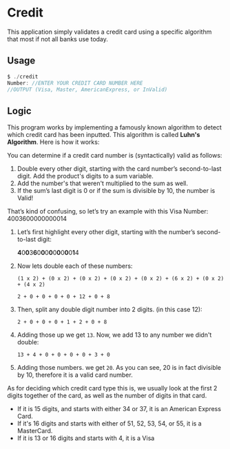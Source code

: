 <!-- omit in toc -->
# Credit

This application simply validates a credit card using a specific algorithm that most if not all banks use today.

## Usage

```C
$ ./credit
Number: //ENTER YOUR CREDIT CARD NUMBER HERE
//OUTPUT (Visa, Master, AmericanExpress, or InValid)
```

## Logic

This program works by implementing a famously known algorithm to detect which credit card has been inputted. This algorithm is called **Luhn's Algorithm**. Here is how it works:

You can determine if a credit card number is (syntactically) valid as follows:

1. Double every other digit, starting with the card number’s second-to-last digit. Add the product's digits to a sum variable.
2. Add the number's that weren't multiplied to the sum as well.
3. If the sum’s last digit is 0 or if the sum is divisible by 10, the number is Valid!

That’s kind of confusing, so let’s try an example with this Visa Number: 4003600000000014

1. Let’s first highlight every other digit, starting with the number’s second-to-last digit:

    **4**0**0**3**6**0**0**0**0**0**0**0**0**0**1**4

2. Now lets double each of these numbers:

    `(1 x 2) + (0 x 2) + (0 x 2) + (0 x 2) + (0 x 2) + (6 x 2) + (0 x 2) + (4 x 2)`

    `2 + 0 + 0 + 0 + 0 + 12 + 0 + 8`

3. Then, split any double digit number into 2 digits. (in this case 12):

    `2 + 0 + 0 + 0 + 1 + 2 + 0 + 8`

4. Adding those up we get `13`. Now, we add 13 to any number we didn't double:

    `13 + 4 + 0 + 0 + 0 + 0 + 3 + 0`

5. Adding those numbers. we get `20`. As you can see, 20 is in fact divisible by 10, therefore it is a valid card number.

As for deciding which credit card type this is, we usually look at the first 2 digits together of the card, as well as the number of digits in that card.

* If it is 15 digits, and starts with either 34 or 37, it is an American Express Card.
* If it's 16 digits and starts with either of 51, 52, 53, 54, or 55, it is a MasterCard.
* If it is 13 or 16 digits and starts with 4, it is a Visa
